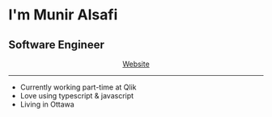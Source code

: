 <h1>I'm Munir Alsafi</h1>
<h2>Software Engineer</h2>
<p align="center">
  <a href="https://www.munir.xyz">Website</a>
</p>

---

- Currently working part-time at Qlik
- Love using typescript & javascript
- Living in Ottawa
